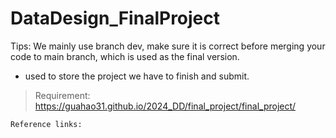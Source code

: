 # DataDesign_FinalProject

Tips: We mainly use branch dev, make sure it is correct before merging your code to main branch,
which is used as the final version.


+ used to store the project we have to finish and submit.
> Requirement: https://guahao31.github.io/2024_DD/final_project/final_project/
```
Reference links:




```
